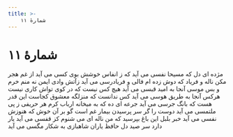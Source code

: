 ```yaml
---
title: >-
    شمارهٔ ۱۱
---
```

# شمارهٔ ۱۱

مژده ای دل که مسیحا نفسی می آید
که ز انفاس خوشش بوی کسی می آید 
از غم هجر مکن ناله و فریاد که دوش
زده ام فالی و فریادرسی می آید 
زآتش وادی ایمن نه منم خرم و بس
موسی آنجا به امید قبسی می آید 
هیچ کس نیست که در کوی تواش کاری نیست
هرکس آنجا به طریق هوسی می آید 
کس ندانست که منزلگه معشوق کجاست
این قدر هست که بانگ جرسی می آید 
جرعه ای ده که به میخانه ارباب کرم
هر حریفی ز پی ملتمسی می آید 
دوست را گر سر پرسیدن بیمار غم است
گو بر آن خوش که هنوزش نفسی می آید 
خبر بلبل این باغ بپرسید که من
ناله ای می شنوم کز قفسی می آید 
یار دارد سر صید دل حافظ یاران
شاهبازی به شکار مگسی می آید

